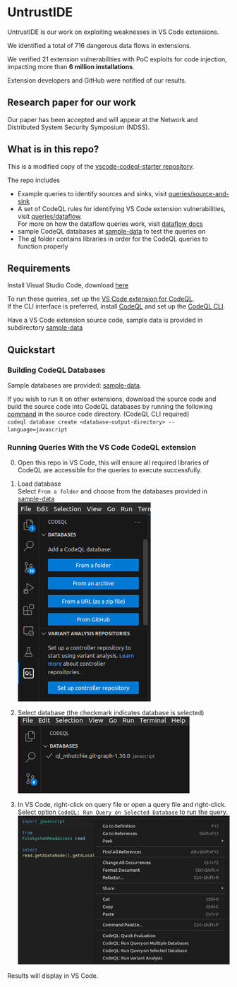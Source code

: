 # UntrustIDE

UntrustIDE is our work on exploiting weaknesses in VS Code extensions.

We identified a total of 716 dangerous data flows in extensions.

We verified 21 extension vulnerabilities with PoC exploits for code injection, impacting more than **6 million installations**.

Extension developers and GitHub were notified of our results.

## Research paper for our work

Our paper has been accepted and will appear at the Network and Distributed System Security Symposium (NDSS).

## What is in this repo?

This is a modified copy of the [vscode-codeql-starter repository](https://github.com/github/vscode-codeql-starter/).

The repo includes
- Example queries to identify sources and sinks, visit [queries/source-and-sink](./queries/source-and-sink/)
- A set of CodeQL rules for identifying VS Code extension vulnerabilities, visit [queries/dataflow](./queries/dataflow/).  
For more on how the dataflow queries work, visit [dataflow docs](./queries/dataflow/README.md)
- sample CodeQL databases at [sample-data](./sample-data/) to test the queries on
- The [ql](./ql) folder contains libraries in order for the CodeQL queries to function properly


## Requirements

Install Visual Studio Code, download [here](https://code.visualstudio.com/download)

To run these queries, set up the [VS Code extension for CodeQL](https://codeql.github.com/docs/codeql-for-visual-studio-code/setting-up-codeql-in-visual-studio-code/).  
If the CLI interface is preferred, install [CodeQL](https://codeql.github.com/) and set up the [CodeQL CLI](https://docs.github.com/en/code-security/codeql-cli/getting-started-with-the-codeql-cli/setting-up-the-codeql-cli).

Have a VS Code extension source code, sample data is provided in subdirectory [sample-data](./sample-data/)


## Quickstart

### Building CodeQL Databases

Sample databases are provided: [sample-data](./sample-data/).

If you wish to run it on other extensions, download the source code and build the source code into CodeQL databases by running the following [command](https://docs.github.com/en/code-security/codeql-cli/codeql-cli-manual/database-create) in the source code directory. (CodeQL CLI required)  
`codeql database create <database-output-directory> --language=javascript`

### Running Queries With the VS Code CodeQL extension  

0. Open this repo in VS Code, this will ensure all required libraries of CodeQL are accessible for the queries to execute successfully.

1. Load database  
Select `From a folder` and choose from the databases provided in [sample-data](./sample-data)  
![load-database](./images/load-database.png)

2. Select database (the checkmark indicates database is selected)   
![select-database](./images/select-database.png)

3. In VS Code, right-click on query file or open a query file and right-click.
Select option `CodeQL: Run Query on Selected Database` to run the query.   
![run-query](./images/run-query.png)

Results will display in VS Code.

